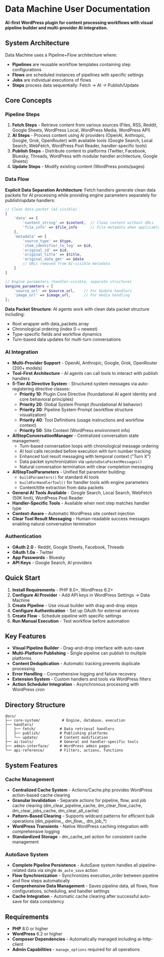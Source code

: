 # Data Machine User Documentation

**AI-first WordPress plugin for content processing workflows with visual pipeline builder and multi-provider AI integration.**

## System Architecture

Data Machine uses a Pipeline+Flow architecture where:

- **Pipelines** are reusable workflow templates containing step configurations
- **Flows** are scheduled instances of pipelines with specific settings  
- **Jobs** are individual executions of flows
- **Steps** process data sequentially: Fetch → AI → Publish/Update

## Core Concepts

### Pipeline Steps

1. **Fetch Steps** - Retrieve content from various sources (Files, RSS, Reddit, Google Sheets, WordPress Local, WordPress Media, WordPress API)
2. **AI Steps** - Process content using AI providers (OpenAI, Anthropic, Google, Grok, OpenRouter) with available tools (Google Search, Local Search, WebFetch, WordPress Post Reader, handler-specific tools)
3. **Publish Steps** - Distribute content to platforms (Twitter, Facebook, Bluesky, Threads, WordPress with modular handler architecture, Google Sheets)
4. **Update Steps** - Modify existing content (WordPress posts/pages)

### Data Flow

**Explicit Data Separation Architecture**: Fetch handlers generate clean data packets for AI processing while providing engine parameters separately for publish/update handlers:

```php
// Clean data packet (AI-visible)
[
    'data' => [
        'content_string' => $content,  // Clean content without URLs
        'file_info' => $file_info      // File metadata when applicable
    ],
    'metadata' => [
        'source_type' => $type,
        'item_identifier_to_log' => $id,
        'original_id' => $id,
        'original_title' => $title,
        'original_date_gmt' => $date
        // URLs removed from AI-visible metadata
    ]
]

// Engine parameters (handler-visible, separate structure)
$engine_parameters = [
    'source_url' => $source_url,    // For Update handlers
    'image_url' => $image_url,      // For media handling
];
```

**Data Packet Structure**: AI agents work with clean data packet structure including:
- Root wrapper with data_packets array
- Chronological ordering (index 0 = newest)
- Type-specific fields and workflow dynamics
- Turn-based data updates for multi-turn conversations

### AI Integration

- **Multi-Provider Support** - OpenAI, Anthropic, Google, Grok, OpenRouter (200+ models)
- **Tool-First Architecture** - AI agents can call tools to interact with publish handlers
- **5-Tier AI Directive System** - Structured system messages via auto-registering directive classes:
  - **Priority 10**: Plugin Core Directive (foundational AI agent identity and core behavioral principles)
  - **Priority 20**: Global System Prompt (foundational AI behavior)
  - **Priority 30**: Pipeline System Prompt (workflow structure visualization)
  - **Priority 40**: Tool Definitions (usage instructions and workflow context)
  - **Priority 50**: Site Context (WordPress environment info)
- **AIStepConversationManager** - Centralized conversation state management:
  - Turn-based conversation loops with chronological message ordering
  - AI tool calls recorded before execution with turn number tracking
  - Enhanced tool result messaging with temporal context ("Turn X")
  - Data packet synchronization via `updateDataPacketMessages()`
  - Natural conversation termination with clear completion messaging
- **AIStepToolParameters** - Unified flat parameter building:
  - `buildParameters()` for standard AI tools
  - `buildForHandlerTool()` for handler tools with engine parameters
  - Content/title extraction from data packets
- **General AI Tools Available** - Google Search, Local Search, WebFetch (50K limit), WordPress Post Reader
- **Handler-Specific Tools** - Available when next step matches handler type
- **Context-Aware** - Automatic WordPress site context injection
- **Clear Tool Result Messaging** - Human-readable success messages enabling natural conversation termination

### Authentication

- **OAuth 2.0** - Reddit, Google Sheets, Facebook, Threads
- **OAuth 1.0a** - Twitter
- **App Passwords** - Bluesky
- **API Keys** - Google Search, AI providers

## Quick Start

1. **Install Requirements** - PHP 8.0+, WordPress 6.2+
2. **Configure AI Provider** - Add API keys in WordPress Settings → Data Machine
3. **Create Pipeline** - Use visual builder with drag-and-drop steps
4. **Configure Authentication** - Set up OAuth for external services
5. **Create Flow** - Schedule pipeline with specific settings
6. **Run Manual Execution** - Test workflow before automation

## Key Features

- **Visual Pipeline Builder** - Drag-and-drop interface with auto-save
- **Multi-Platform Publishing** - Single pipeline can publish to multiple platforms
- **Content Deduplication** - Automatic tracking prevents duplicate processing
- **Error Handling** - Comprehensive logging and failure recovery
- **Extension System** - Custom handlers and tools via WordPress filters
- **Action Scheduler Integration** - Asynchronous processing with WordPress cron

## Directory Structure

```
docs/
├── core-system/          # Engine, database, execution
├── handlers/
│   ├── fetch/           # Data retrieval handlers
│   ├── publish/         # Publishing platforms
│   └── update/          # Content modification
├── ai-tools/            # General and handler-specific tools
├── admin-interface/     # WordPress admin pages
└── api-reference/       # Filters, actions, functions
```

## System Features

### Cache Management
- **Centralized Cache System** - Actions/Cache.php provides WordPress action-based cache clearing
- **Granular Invalidation** - Separate actions for pipeline, flow, and job cache clearing (dm_clear_pipeline_cache, dm_clear_flow_cache, dm_clear_jobs_cache, dm_clear_all_cache)
- **Pattern-Based Clearing** - Supports wildcard patterns for efficient bulk operations (dm_pipeline_*, dm_flow_*, dm_job_*)
- **WordPress Transients** - Native WordPress caching integration with comprehensive logging
- **Standardized Storage** - dm_cache_set action for consistent cache management

### AutoSave System
- **Complete Pipeline Persistence** - AutoSave system handles all pipeline-related data via single `dm_auto_save` action
- **Flow Synchronization** - Synchronizes execution_order between pipeline and flow steps automatically
- **Comprehensive Data Management** - Saves pipeline data, all flows, flow configurations, scheduling, and handler settings
- **Cache Integration** - Automatic cache clearing after successful auto-save for data consistency

## Requirements

- **PHP** 8.0 or higher
- **WordPress** 6.2 or higher
- **Composer Dependencies** - Automatically managed including ai-http-client
- **Admin Capabilities** - `manage_options` required for all operations